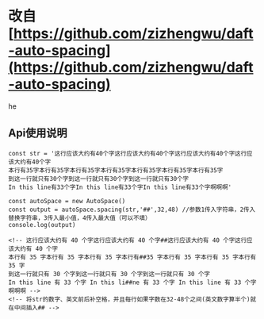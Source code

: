 # 改自[https://github.com/zizhengwu/daft-auto-spacing](https://github.com/zizhengwu/daft-auto-spacing)

he
## Api使用说明 
```
const str = '这行应该大约有40个字这行应该大约有40个字这行应该大约有40个字这行应该大约有40个字
本行有35字本行有35字本行有35字本行有35字本行有35字本行有35字本行有35字
到这一行就只有30个字到这一行就只有30个字到这一行就只有30个字
In this line有33个字In this line有33个字In this line有33个字啊啊啊'

const autoSpace = new AutoSpace()
const output = autoSpace.spacing(str,'##',32,48) //参数1传入字符串，2传入替换字符串，3传入最小值，4传入最大值（可以不填）
console.log(output)

<!-- 这行应该大约有 40 个字这行应该大约有 40 个字##这行应该大约有 40 个字这行应该大约有 40 个字
本行有 35 字本行有 35 字本行有 35 字本行有##35 字本行有 35 字本行有 35 字本行有 35 字
到这一行就只有 30 个字到这一行就只有 30 个字到这一行就只有 30 个字
In this line 有 33 个字 In this li##ne 有 33 个字 In this line 有 33 个字啊啊啊 -->
<!-- 将str的数字、英文前后补空格，并且每行如果字数在32-48个之间(英文数字算半个)就在中间插入## -->
```
